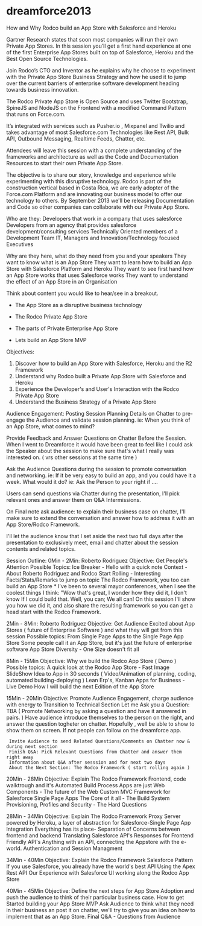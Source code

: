 dreamforce2013
==============

How and Why Rodco build an App Store with Salesforce and Heroku

Gartner Research states that soon most companies will run their own Private App Stores. In this session you’ll get a first hand experience at one of the first Enterprise App Stores built on top of Salesforce, Heroku and the Best Open Source Technologies. 

Join Rodco’s CTO and Inventor as he explains why he choose to experiment with the Private App Store Business Strategy and how he used it to jump over the current barriers of enterprise software development heading towards business innovation. 

The Rodco Private App Store is Open Source and uses Twitter Bootstrap, SpineJS and NodeJS on the Frontend with a modified Command Pattern that runs on Force.com. 

It’s integrated with services such as Pusher.io , Mixpanel and Twilio and takes advantage of most Salesforce.com Technologies like Rest API, Bulk API, Outbound Messaging, Realtime Feeds, Chatter, etc. 

Attendees will leave this session with a complete understanding of the frameworks and architecture as well as the Code and Documentation Resources to start their own Private App Store.

The objective is to share our story, knowledge and experience while experimenting with this disruptive technology. Rodco is part of the construction vertical based in Costa Rica, we are early adopter of the Force.com Platform and are innovating our business model to offer our technology to others. By September 2013 we'll be releasing Documentation and Code so other companies can collaborate with our Private App Store. 

Who are they:
 Developers that work in a company that uses salesforce 
 Developers from an agency that provides salesforce development/consulting services
 Technically Oriented members of a Development Team
 IT, Managers and Innovation/Technology focused Executives

Why are they here, what do they need from you and your speakers
 They want to know what is an App Store
 They want to learn how to build an App Store with Salesforce Platform and Heroku
 They want to see first hand how an App Store works that uses Salesforce works
 They want to understand the effect of an App Store in an Organisation

Think about content you would like to hear/see in a breakout.

- The App Store as a disruptive business technology

- The Rodco Private App Store

- The parts of Private Enterprise App Store

- Lets build an App Store MVP

Objectives:
 1. Discover how to build an App Store with Salesforce, Heroku and the R2 Framework
 2. Understand why Rodco built a Private App Store with Salesforce and Heroku
 3. Experience the Developer's and User's Interaction with the Rodco Private App Store
 4. Understand the Business Strategy of a Private App Store

Audience Engagement:
 Posting Session Planning Details on Chatter to pre-engage the Audience and validate session planning. 
  ie: When you think of an App Store, what comes to mind?
 
 Provide Feedback and Answer Questions on Chatter Before the Session. 
  When I went to Dreamforce it would have been great to feel like I could ask the Speaker about the session to make sure that's what I really was interested on. ( vrs other sessions at the same time )

 Ask the Audience Questions during the session to promote conversation and networking. 
  ie: If it be very easy to build an app, and you could have it a week. What would it do?
  ie: Ask the Person to your right if ....
  
 Users can send questions via Chatter during the presentation, I'll pick relevant ones and answer them on Q&A Intermissions.
 
 On Final note ask audience: to explain their business case on chatter, I'll make sure to extend the conversation and answer how to address it with an App Store/Rodco Framework.
 
 I'll let the audience know that I set aside the next two full days after the presentation to exclusively meet, email and chatter about the session contents and related topics.
 
Session Outline:
 0Min - 2Min: Roberto Rodriguez
  Objective: Get People's Attention
  Possible Topics:
    Ice Breaker - Hello with a quick note
    Context - About Roberto Rodriguez and Rodco
    Start Rolling - Interesting Facts/Stats/Remarks to jump on topic
    The Rodco Framework, you too can build an App Store
    * I've been to several mayor conferences, when I see the coolest things I think: "Wow that's great, I wonder how they did it, I don't know If I could build that. Well, you can; We all can! On this session I'll show you how we did it, and also share the resulting framework so you can get a head start with the Rodco Framework.

 2Min - 8Min: Roberto Rodriguez
   Objective: Get Audience Excited about App Stores ( future of Enterprise Software ) and what they will get from this session
   Possible topics:
    From Single Page Apps to the Single Page App Store
    Some people call it an App Store, but it's just the future of enterprise software
    App Store Diversity - One Size doesn't fit all

 8Min - 15Min
  Objective: Why we build the Rodco App Store ( Demo )
   Possible topics:
    A quick look at the Rodco App Store - Fast Image SlideShow
    Idea to App in 30 seconds ( Video/Animation of planning, coding, automated building-deploying )
    Lean Erp's, Kanban Apps for Business - Live Demo
    How I will build the next Edition of the App Store 

 15Min - 20Min
   Objective: Promote Audience Engagement, charge audience with energy to Transition to Technical Section
     Let me Ask you a Question: TBA ( Promote Networking by asking a question and have it answered in pairs. )
      Have audience introduce themselves to the person on the right, and answer the question togheter on chatter.
      Hopefully , well be able to show to show them on screen. If not people can follow on the dreamforce app.

     Invite Audience to send Related Questions/Comments on Chatter now & during next section
     Finish Q&A: Pick Relevant Questions from Chatter and answer them right away
     Information about Q&A after sesssion and for next two days
     About the Next Section: The Rodco Framework ( start rolling again )
  
 20Min - 28Min
  Objective: Explain The Rodco Framework Frontend, code walktrough and it's Automated Build Process
    Apps are just Web Components - The future of the Web
    Custom MVC Framework for Salesforce Single Page Apps
    The Core of it all - The Build System
    Provisioning, Profiles and Security - The Hard Questions
    
 28Min - 34Min
  Objective: Explain The Rodco Framework Proxy Server powered by Heroku, a layer of abstraction for Salesforce-Single Page App Integration
    Everything has its place- Separation of Concerns between frontend and backend
    Translating Salesforce API's Responses for Frontend Friendly API's
    Anything with an API, connecting the Appstore with the e-world.
    Authentication and Session Managment

 34Min - 40Min
  Objective: Explain the Rodco Framework Salesforce Pattern 
    If you use Salesforce, you already have the world's best API
    Using the Apex Rest API
    Our Experience with Salesforce UI working along the Rodco App Store
    
 40Min - 45Min
  Objective: Define the next steps for App Store Adoption and push the audience to think of their particular business case.
    How to get Started building your App Store MVP
    Ask Audience to think what they need in their business an post it on chatter, we'll try to give you an idea on how to implement that as an App Store.
    Final Q&A - Questions from Audience

